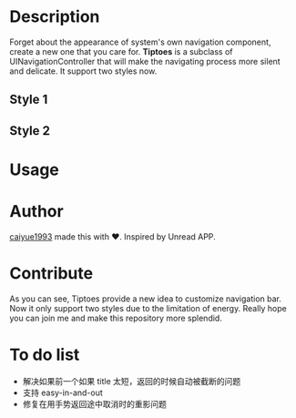
# Description 
Forget about the appearance of system's own navigation component, create a new one that you care for. **Tiptoes** is a subclass of UINavigationController that will make the navigating process more silent and delicate. It support two styles now. 
## Style 1

## Style 2

# Usage

# Author
[caiyue1993](https://github.com/caiyue1993) made this with ❤️. Inspired by Unread APP.

# Contribute
As you can see, Tiptoes provide a new idea to customize navigation bar. Now it only support two styles due to the limitation of energy. Really hope you can join me and make this repository more splendid.

# To do list

- 解决如果前一个如果 title 太短，返回的时候自动被截断的问题
- 支持 easy-in-and-out
- 修复在用手势返回途中取消时的重影问题


